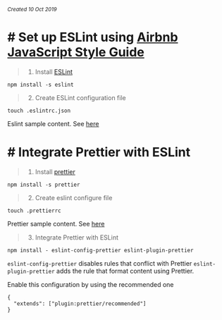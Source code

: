 
*<small>Created 10 Oct 2019</small>*

# # Set up ESLint using [Airbnb JavaScript Style Guide](https://github.com/airbnb/javascript)

  
> 1. Install [ESLint](https://www.npmjs.com/package/eslint)

	npm install -s eslint
> 2.  Create ESLint configuration file

	touch .eslintrc.json
 Eslint sample content. See [here](https://github.com/haibui2207/react-eslint-airbnb/blob/master/.eslintrc.json)

# # Integrate Prettier with ESLint
> 1. Install [prettier](https://prettier.io/)

	npm install -s prettier
> 2.  Create eslint configure file

	touch .prettierrc
 Prettier sample content. See [here](https://github.com/haibui2207/react-eslint-airbnb/blob/master/.prettierrc)
> 3. Integrate Prettier with ESLint

	npm install - eslint-config-prettier eslint-plugin-prettier

 `eslint-config-prettier` disables rules that conflict with Prettier
 `eslint-plugin-prettier` adds the rule that format content using Prettier.

Enable this configuration by using the recommended one

	{
	  "extends": ["plugin:prettier/recommended"]
	}
